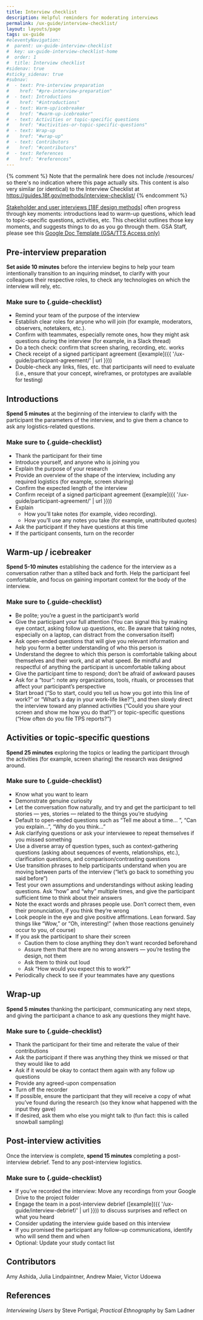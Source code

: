 ```yaml
---
title: Interview checklist
description: Helpful reminders for moderating interviews
permalink: /ux-guide/interview-checklist/
layout: layouts/page
tags: ux-guide
#eleventyNavigation: 
#  parent: ux-guide-interview-checklist
#  key: ux-guide-interview-checklist-home
#  order: 1
#  title: Interview checklist
#sidenav: true
#sticky_sidenav: true
#subnav:
#  - text: Pre-interview preparation
#    href: "#pre-interview-preparation"
#  - text: Introductions
#    href: "#introductions"
#  - text: Warm-up/icebreaker
#    href: "#warm-up-icebreaker"
#  - text: Activities or topic-specific questions
#    href: "#activities-or-topic-specific-questions"
#  - text: Wrap-up
#    href: "#wrap-up"
#  - text: Contributors
#    href: "#contributors"
#  - text: References
#    href: "#references"
---
```

{% comment %}
Note that the permalink here does not include /resources/ so there's no indication where this page actually sits. This content is also very similar (or identical) to the Interview Checklist at https://guides.18f.gov/methods/interview-checklist/
{% endcomment %}

[Stakeholder and user interviews [18F design methods]](https://guides.18f.gov/methods/stakeholder-and-user-interviews/) often progress through key moments: introductions lead to warm-up questions, which lead to topic-specific questions, activities, etc. This checklist outlines those key moments, and suggests things to do as you go through them. GSA Staff, please see this [Google Doc Template (GSA/TTS Access only)](https://docs.google.com/document/d/1zRA2EK9qZ5H_cM3Ki5xf6Gz72F6Ah6i0E87YpwHTC9A/edit)


## Pre-interview preparation
**Set aside 10 minutes** before the interview begins to help your team intentionally transition to an inquiring mindset, to clarify with your colleagues their respective roles, to check any technologies on which the interview will rely, etc.

### Make sure to {.guide-checklist}
- Remind your team of the purpose of the interview
- Establish clear roles for anyone who will join (for example, moderators, observers, notetakers, etc.).
- Confirm with teammates, especially remote ones, how they might ask questions during the interview (for example, in a Slack thread)
- Do a tech check: confirm that screen sharing, recording, etc. works
- Check receipt of a signed participant agreement ([example]({{ '/ux-guide/participant-agreement/' | url }}))
- Double-check any links, files, etc. that participants will need to evaluate (i.e., ensure that your concept, wireframes, or prototypes are available for testing)


## Introductions
**Spend 5 minutes** at the beginning of the interview to clarify with the participant the parameters of the interview, and to give them a chance to ask any logistics-related questions.

### Make sure to {.guide-checklist}
- Thank the participant for their time
- Introduce yourself, and anyone who is joining you
- Explain the purpose of your research
- Provide an overview of the shape of the interview, including any required logistics (for example, screen sharing)
- Confirm the expected length of the interview
- Confirm receipt of a signed participant agreement ([example]({{ '/ux-guide/participant-agreement/' | url }}))
- Explain
  - How you’ll take notes (for example, video recording).
  - How you’ll use any notes you take (for example, unattributed quotes)
- Ask the participant if they have questions at this time
- If the participant consents, turn on the recorder


## Warm-up / icebreaker
**Spend 5-10 minutes** establishing the cadence for the interview as a conversation rather than a stilted back and forth. Help the participant feel comfortable, and focus on gaining important context for the body of the interview.

### Make sure to {.guide-checklist}
- Be polite; you’re a guest in the participant’s world
- Give the participant your full attention (You can signal this by making eye contact, asking follow up questions, etc. Be aware that taking notes, especially on a laptop, can distract from the conversation itself)
- Ask open-ended questions that will give you relevant information and help you form a better understanding of who this person is
- Understand the degree to which this person is comfortable talking about themselves and their work, and at what speed. Be mindful and respectful of anything the participant is uncomfortable talking about
- Give the participant time to respond; don’t be afraid of awkward pauses
- Ask for a “tour”: note any organizations, tools, rituals, or processes that affect your participant’s perspective
- Start broad (“So to start, could you tell us how you got into this line of work?” or “What’s a day in your work-life like?”), and then slowly direct the interview toward any planned activities (“Could you share your screen and show me how you do that?”) or topic-specific questions (“How often do you file TPS reports?”)


## Activities or topic-specific questions
**Spend 25 minutes** exploring the topics or leading the participant through the activities (for example, screen sharing) the research was designed around.

### Make sure to {.guide-checklist}
- Know what you want to learn
- Demonstrate genuine curiosity
- Let the conversation flow naturally, and try and get the participant to tell stories — yes, stories — related to the things you’re studying
- Default to open-ended questions such as “Tell me about a time… ”, “Can you explain…”, “Why do you think…”
- Ask clarifying questions or ask your interviewee to repeat themselves if you missed something
- Use a diverse array of question types, such as context-gathering questions (asking about sequences of events, relationships, etc.), clarification questions, and comparison/contrasting questions
- Use transition phrases to help participants understand when you are moving between parts of the interview (“let’s go back to something you said before”)
- Test your own assumptions and understandings without asking leading questions. Ask “how” and “why” multiple times, and give the participant sufficient time to think about their answers
- Note the exact words and phrases people use. Don’t correct them, even their pronunciation, if you think they’re wrong
- Look people in the eye and give positive affirmations. Lean forward. Say things like “Wow,” or “Oh, interesting!” (when those reactions genuinely occur to you, of course)
- If you ask the participant to share their screen
  - Caution them to close anything they don't want recorded beforehand
  - Assure them that there are no wrong answers — you’re testing the design, not them
  - Ask them to think out loud
  - Ask “How would you expect this to work?”
- Periodically check to see if your teammates have any questions


## Wrap-up
**Spend 5 minutes** thanking the participant, communicating any next steps, and giving the participant a chance to ask any questions they might have.

### Make sure to {.guide-checklist}
- Thank the participant for their time and reiterate the value of their contributions
- Ask the participant if there was anything they think we missed or that they would like to add
- Ask if it would be okay to contact them again with any follow up questions
- Provide any agreed-upon compensation
- Turn off the recorder
- If possible, ensure the participant that they will receive a copy of what you’ve found during the research (so they know what happened with the input they gave)
- If desired, ask them who else you might talk to (fun fact: this is called snowball sampling)

## Post-interview activities
Once the interview is complete, **spend 15 minutes** completing a post-interview debrief. Tend to any post-interview logistics.

### Make sure to {.guide-checklist}
- If you’ve recorded the interview: Move any recordings from your Google Drive to the project folder
- Engage the team in a post-interview debrief ([example]({{ '/ux-guide/interview-debrief/' | url }})) to discuss surprises and reflect on what you heard
- Consider updating the interview guide based on this interview
- If you promised the participant any follow-up communications, identify who will send them and when
- Optional: Update your study contact list


## Contributors
Amy Ashida, Julia Lindpaintner, Andrew Maier, Victor Udoewa

## References
_Interviewing Users_ by Steve Portigal; _Practical Ethnography_ by Sam Ladner
